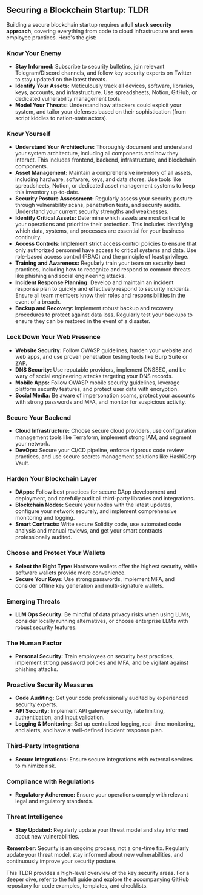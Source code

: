 ## Securing a Blockchain Startup: TLDR

Building a secure blockchain startup requires a **full stack security approach**, covering everything from code to cloud infrastructure and even employee practices. Here's the gist:

### Know Your Enemy

- **Stay Informed:** Subscribe to security bulletins, join relevant Telegram/Discord channels, and follow key security experts on Twitter to stay updated on the latest threats.
- **Identify Your Assets:** Meticulously track all devices, software, libraries, keys, accounts, and infrastructure. Use spreadsheets, Notion, GitHub, or dedicated vulnerability management tools.
- **Model Your Threats:** Understand how attackers could exploit your system, and tailor your defenses based on their sophistication (from script kiddies to nation-state actors).

### Know Yourself

- **Understand Your Architecture:** Thoroughly document and understand your system architecture, including all components and how they interact. This includes frontend, backend, infrastructure, and blockchain components.
- **Asset Management:** Maintain a comprehensive inventory of all assets, including hardware, software, keys, and data stores. Use tools like spreadsheets, Notion, or dedicated asset management systems to keep this inventory up-to-date.
- **Security Posture Assessment:** Regularly assess your security posture through vulnerability scans, penetration tests, and security audits. Understand your current security strengths and weaknesses.
- **Identify Critical Assets:** Determine which assets are most critical to your operations and prioritize their protection. This includes identifying which data, systems, and processes are essential for your business continuity.
- **Access Controls:** Implement strict access control policies to ensure that only authorized personnel have access to critical systems and data. Use role-based access control (RBAC) and the principle of least privilege.
- **Training and Awareness:** Regularly train your team on security best practices, including how to recognize and respond to common threats like phishing and social engineering attacks.
- **Incident Response Planning:** Develop and maintain an incident response plan to quickly and effectively respond to security incidents. Ensure all team members know their roles and responsibilities in the event of a breach.
- **Backup and Recovery:** Implement robust backup and recovery procedures to protect against data loss. Regularly test your backups to ensure they can be restored in the event of a disaster.

### Lock Down Your Web Presence

- **Website Security:** Follow OWASP guidelines, harden your website and web apps, and use proven penetration testing tools like Burp Suite or ZAP.
- **DNS Security:** Use reputable providers, implement DNSSEC, and be wary of social engineering attacks targeting your DNS records.
- **Mobile Apps:** Follow OWASP mobile security guidelines, leverage platform security features, and protect user data with encryption.
- **Social Media:** Be aware of impersonation scams, protect your accounts with strong passwords and MFA, and monitor for suspicious activity.

### Secure Your Backend

- **Cloud Infrastructure:** Choose secure cloud providers, use configuration management tools like Terraform, implement strong IAM, and segment your network.
- **DevOps:** Secure your CI/CD pipeline, enforce rigorous code review practices, and use secure secrets management solutions like HashiCorp Vault.

### Harden Your Blockchain Layer

- **DApps:** Follow best practices for secure DApp development and deployment, and carefully audit all third-party libraries and integrations.
- **Blockchain Nodes:** Secure your nodes with the latest updates, configure your network securely, and implement comprehensive monitoring and logging.
- **Smart Contracts:** Write secure Solidity code, use automated code analysis and manual reviews, and get your smart contracts professionally audited.

### Choose and Protect Your Wallets

- **Select the Right Type:** Hardware wallets offer the highest security, while software wallets provide more convenience.
- **Secure Your Keys:** Use strong passwords, implement MFA, and consider offline key generation and multi-signature wallets.

### Emerging Threats

- **LLM Ops Security:** Be mindful of data privacy risks when using LLMs, consider locally running alternatives, or choose enterprise LLMs with robust security features.

### The Human Factor

- **Personal Security:** Train employees on security best practices, implement strong password policies and MFA, and be vigilant against phishing attacks.

### Proactive Security Measures

- **Code Auditing:** Get your code professionally audited by experienced security experts.
- **API Security:** Implement API gateway security, rate limiting, authentication, and input validation.
- **Logging & Monitoring:** Set up centralized logging, real-time monitoring, and alerts, and have a well-defined incident response plan.

### Third-Party Integrations

- **Secure Integrations:** Ensure secure integrations with external services to minimize risk.

### Compliance with Regulations

- **Regulatory Adherence:** Ensure your operations comply with relevant legal and regulatory standards.

### Threat Intelligence

- **Stay Updated:** Regularly update your threat model and stay informed about new vulnerabilities.

**Remember:** Security is an ongoing process, not a one-time fix. Regularly update your threat model, stay informed about new vulnerabilities, and continuously improve your security posture.

This TLDR provides a high-level overview of the key security areas. For a deeper dive, refer to the full guide and explore the accompanying GitHub repository for code examples, templates, and checklists.
